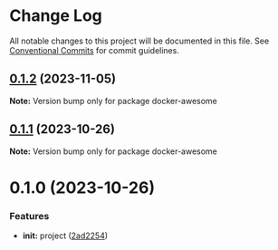 # Change Log

All notable changes to this project will be documented in this file.
See [Conventional Commits](https://conventionalcommits.org) for commit guidelines.

## [0.1.2](https://github.com/docker-awesome/docker-awesome/compare/docker-awesome@0.1.1...docker-awesome@0.1.2) (2023-11-05)

**Note:** Version bump only for package docker-awesome

## [0.1.1](https://github.com/docker-awesome/docker-awesome/compare/docker-awesome@0.1.0...docker-awesome@0.1.1) (2023-10-26)

**Note:** Version bump only for package docker-awesome

# 0.1.0 (2023-10-26)

### Features

- **init:** project ([2ad2254](https://github.com/docker-awesome/docker-awesome/commit/2ad2254f8628c7a60200e46ac69a8a2ab7a649f4))
